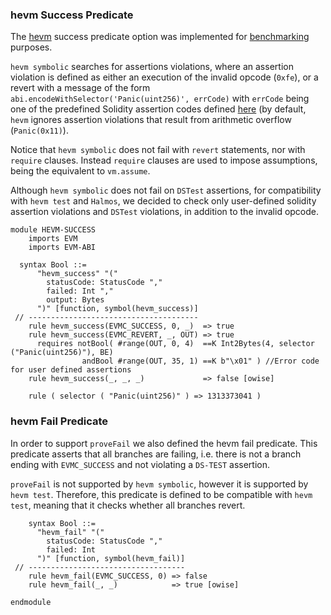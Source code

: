 ### hevm Success Predicate

The [hevm](https://github.com/ethereum/hevm) success predicate option was implemented for [benchmarking](https://github.com/eth-sc-comp/benchmarks/tree/deb3faa7e42993a057ba52935368a89f08970f19) purposes.

`hevm symbolic` searches for assertions violations, where an assertion violation is defined as either an execution of the invalid opcode (`0xfe`), or a revert with a message of the form `abi.encodeWithSelector('Panic(uint256)', errCode)` with `errCode` being one of the predefined Solidity assertion codes defined [here](https://docs.soliditylang.org/en/latest/control-structures.html#panic-via-assert-and-error-via-require) (by default, `hevm` ignores assertion violations that result from arithmetic overflow (`Panic(0x11)`).

Notice that `hevm symbolic` does not fail with `revert` statements, nor with `require` clauses. Instead `require` clauses are used to impose assumptions, being the equivalent to `vm.assume`.

Although `hevm symbolic` does not fail on `DSTest` assertions, for compatibility with `hevm test` and `Halmos`, we decided to check only user-defined solidity assertion violations and `DSTest` violations, in addition to the invalid opcode.

```k
module HEVM-SUCCESS
    imports EVM
    imports EVM-ABI

  syntax Bool ::=
      "hevm_success" "("
        statusCode: StatusCode ","
        failed: Int ","
        output: Bytes
      ")" [function, symbol(hevm_success)]
 // --------------------------------------
    rule hevm_success(EVMC_SUCCESS, 0, _)  => true
    rule hevm_success(EVMC_REVERT, _, OUT) => true
      requires notBool( #range(OUT, 0, 4)  ==K Int2Bytes(4, selector ("Panic(uint256)"), BE)
                andBool #range(OUT, 35, 1) ==K b"\x01" ) //Error code for user defined assertions
    rule hevm_success(_, _, _)             => false [owise]

    rule ( selector ( "Panic(uint256)" ) => 1313373041 )
```

### hevm Fail Predicate

In order to support `proveFail` we also defined the hevm fail predicate. This predicate asserts that all branches are failing, i.e. there is not a branch ending with `EVMC_SUCCESS` and not violating a `DS-TEST` assertion.

`proveFail` is not supported by `hevm symbolic`, however it is supported by `hevm test`. Therefore, this predicate is defined to be compatible with `hevm test`, meaning that it checks whether all branches revert. 

```k
    syntax Bool ::=
      "hevm_fail" "("
        statusCode: StatusCode ","
        failed: Int
      ")" [function, symbol(hevm_fail)]
 // -----------------------------------
    rule hevm_fail(EVMC_SUCCESS, 0) => false
    rule hevm_fail(_, _)            => true [owise]

endmodule
```
